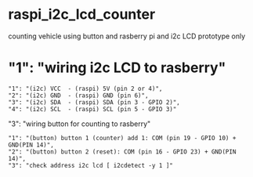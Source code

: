 # raspi_i2c_lcd_counter
counting vehicle using button and rasberry pi and i2c LCD prototype only


# "1": "wiring i2c LCD to rasberry"

	"1": "(i2c) VCC  - (raspi) 5V (pin 2 or 4)",
	"2": "(i2c) GND  - (raspi) GND (pin 6)",
	"3": "(i2c) SDA  - (raspi) SDA (pin 3 - GPIO 2)",
	"4": "(i2c) SCL  - (raspi) SCL (pin 5 - GPIO 3)"

"3": "wiring button for counting to rasberry"

	"1": "(button) button 1 (counter) add 1: COM (pin 19 - GPIO 10) + GND(PIN 14)",
	"2": "(button) button 2 (reset): COM (pin 16 - GPIO 23) + GND(PIN 14)",
	"3": "check address i2c lcd [ i2cdetect -y 1 ]"

	

